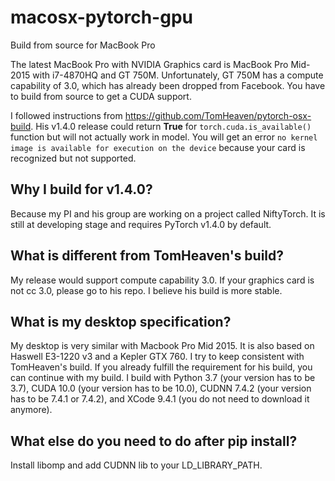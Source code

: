 # macosx-pytorch-gpu
Build from source for MacBook Pro

The latest MacBook Pro with NVIDIA Graphics card is MacBook Pro Mid-2015 with i7-4870HQ and GT 750M.
Unfortunately, GT 750M has a compute capability of 3.0, which has already been dropped from Facebook.
You have to build from source to get a CUDA support.

I followed instructions from https://github.com/TomHeaven/pytorch-osx-build.
His v1.4.0 release could return **True** for ```torch.cuda.is_available()``` function but will not actually work in model.
You will get an error ```no kernel image is available for execution on the device``` because your card is recognized but not supported.

## Why I build for v1.4.0?
Because my PI and his group are working on a project called NiftyTorch. It is still at developing stage and requires PyTorch v1.4.0 by default.

## What is different from TomHeaven's build?
My release would support compute capability 3.0. If your graphics card is not cc 3.0, please go to his repo. I believe his build is more stable.

## What is my desktop specification?
My desktop is very similar with Macbook Pro Mid 2015.
It is also based on Haswell E3-1220 v3 and a Kepler GTX 760.
I try to keep consistent with TomHeaven's build. If you already fulfill the requirement for his build, you can continue with my build.
I build with Python 3.7 (your version has to be 3.7), CUDA 10.0 (your version has to be 10.0), CUDNN 7.4.2 (your version has to be 7.4.1 or 7.4.2), and XCode 9.4.1 (you do not need to download it anymore).

## What else do you need to do after pip install?
Install libomp and add CUDNN lib to your LD_LIBRARY_PATH.
